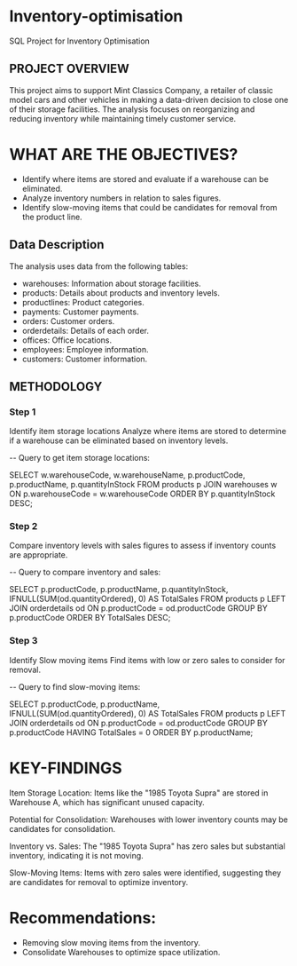 # Inventory-optimisation
SQL Project for Inventory Optimisation

## PROJECT OVERVIEW
This project aims to support Mint Classics Company, a retailer of classic model cars and other vehicles  in making a data-driven decision to close one of their storage facilities. The analysis focuses on reorganizing and reducing inventory while maintaining timely customer service.

# WHAT ARE THE OBJECTIVES?
- Identify where items are stored and evaluate if a warehouse can be eliminated.
- Analyze inventory numbers in relation to sales figures.
- Identify slow-moving items that could be candidates for removal from the product line.

## Data Description
The analysis uses data from the following tables:

- warehouses: Information about storage facilities.
- products: Details about products and inventory levels.
- productlines: Product categories.
- payments: Customer payments.
- orders: Customer orders.
- orderdetails: Details of each order.
- offices: Office locations.
- employees: Employee information.
- customers: Customer information.

## METHODOLOGY
### Step 1
 Identify item storage locations
 Analyze where items are stored to determine if a warehouse can be eliminated based on inventory levels.

  -- Query to get item storage locations:

SELECT w.warehouseCode, w.warehouseName, p.productCode, p.productName, p.quantityInStock
FROM products p
JOIN warehouses w ON p.warehouseCode = w.warehouseCode
ORDER BY p.quantityInStock DESC;

### Step 2
 Compare inventory levels with sales figures to assess if inventory counts are appropriate.

-- Query to compare inventory and sales:

SELECT p.productCode, p.productName, p.quantityInStock, IFNULL(SUM(od.quantityOrdered), 0) AS TotalSales
FROM products p
LEFT JOIN orderdetails od ON p.productCode = od.productCode
GROUP BY p.productCode
ORDER BY TotalSales DESC;

### Step 3
 Identify Slow moving items
 Find items with low or zero sales to consider for removal.

-- Query to find slow-moving items:

SELECT p.productCode, p.productName, IFNULL(SUM(od.quantityOrdered), 0) AS TotalSales
FROM products p
LEFT JOIN orderdetails od ON p.productCode = od.productCode
GROUP BY p.productCode
HAVING TotalSales = 0
ORDER BY p.productName;

# KEY-FINDINGS
Item Storage Location: Items like the "1985 Toyota Supra" are stored in Warehouse A, which has significant unused capacity.

Potential for Consolidation: Warehouses with lower inventory counts may be candidates for consolidation.

Inventory vs. Sales: The "1985 Toyota Supra" has zero sales but substantial inventory, indicating it is not moving.

Slow-Moving Items: Items with zero sales were identified, suggesting they are candidates for removal to optimize inventory.


# Recommendations:

- Removing slow moving items from the inventory.
- Consolidate Warehouses to optimize space utilization.
